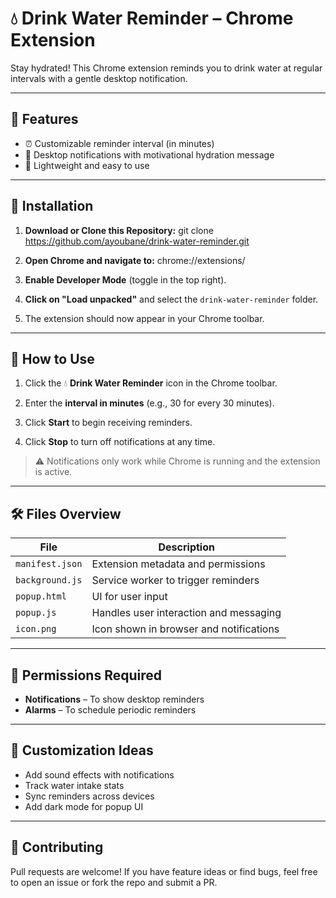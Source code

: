 # 💧 Drink Water Reminder – Chrome Extension

Stay hydrated! This Chrome extension reminds you to drink water at regular intervals with a gentle desktop notification.

---

## 🚀 Features

- ⏰ Customizable reminder interval (in minutes)
- 🔔 Desktop notifications with motivational hydration message
- 🧪 Lightweight and easy to use

---

## 📂 Installation

1. **Download or Clone this Repository:**
git clone https://github.com/ayoubane/drink-water-reminder.git

2. **Open Chrome and navigate to:**
chrome://extensions/

3. **Enable Developer Mode** (toggle in the top right).

4. **Click on "Load unpacked"** and select the `drink-water-reminder` folder.

5. The extension should now appear in your Chrome toolbar.

---

## 🧠 How to Use

1. Click the 💧 **Drink Water Reminder** icon in the Chrome toolbar.

2. Enter the **interval in minutes** (e.g., 30 for every 30 minutes).

3. Click **Start** to begin receiving reminders.

4. Click **Stop** to turn off notifications at any time.

> ⚠️ Notifications only work while Chrome is running and the extension is active.

---

## 🛠 Files Overview

| File | Description |
|------|-------------|
| `manifest.json` | Extension metadata and permissions |
| `background.js` | Service worker to trigger reminders |
| `popup.html` | UI for user input |
| `popup.js` | Handles user interaction and messaging |
| `icon.png` | Icon shown in browser and notifications |

---

## 📌 Permissions Required

- **Notifications** – To show desktop reminders
- **Alarms** – To schedule periodic reminders

---

## 🔧 Customization Ideas

- Add sound effects with notifications
- Track water intake stats
- Sync reminders across devices
- Add dark mode for popup UI

---

## 🙌 Contributing

Pull requests are welcome! If you have feature ideas or find bugs, feel free to open an issue or fork the repo and submit a PR.
